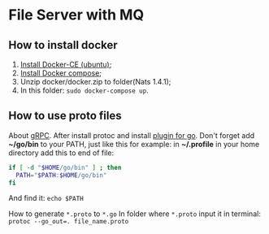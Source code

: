 File Server with MQ
=

How to install docker
---

 1. [Install Docker-CE (ubuntu)](https://docs.docker.com/install/linux/docker-ce/ubuntu/);
 2. [Install Docker compose](https://docs.docker.com/compose/install/);
 3. Unzip docker/docker.zip to folder(Nats 1.4.1);
 4. In this folder: `sudo docker-compose up`.

How to use proto files
---
About [gRPC](https://grpc.io/docs/). 
After install protoc and install [plugin for go](https://github.com/golang/protobuf).
Don't forget add **~/go/bin** to your PATH, just like this for example: in **~/.profile** in your home directory add this to end of file:
```bash
if [ -d "$HOME/go/bin" ] ; then
  PATH="$PATH:$HOME/go/bin"
fi
``` 
And find it: `echo $PATH`

How to generate `*.proto` to `*.go` In folder where `*.proto` input it in terminal: `protoc --go_out=. file_name.proto`
 